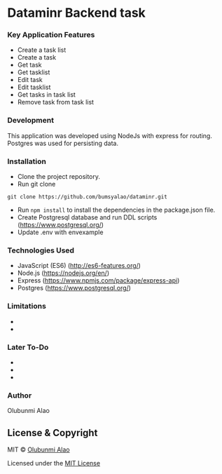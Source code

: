 # Dataminr Backend task

### Key Application Features

- Create a task list 
- Create a task
- Get task
- Get tasklist
- Edit task
- Edit tasklist
- Get tasks in task list
- Remove task from task list


### Development

This application was developed using NodeJs with express for routing. Postgres was used for persisting data.


### Installation

- Clone the project repository.
- Run git clone

``` git clone https://github.com/bumsyalao/dataminr.git ```

- Run ``` npm install ``` to install the dependencies in the package.json file.
- Create Postgresql database and run DDL scripts (https://www.postgresql.org/)
- Update .env with envexample



### Technologies Used

- JavaScript (ES6) (http://es6-features.org/)
- Node.js (https://nodejs.org/en/)
- Express (https://www.npmjs.com/package/express-api)
- Postgres (https://www.postgresql.org/)

### Limitations
+  
+ 


### Later To-Do
+ 
+ 
+ 


### Author
Olubunmi Alao
## License & Copyright
MIT © [Olubunmi Alao](https://github.com/bumsyalao)

Licensed under the [MIT License](LICENSE)
